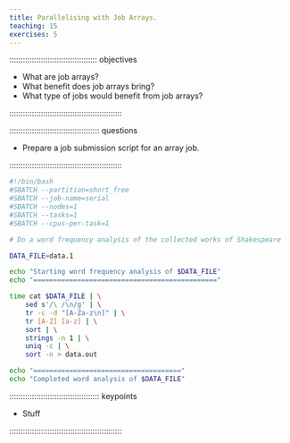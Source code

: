 ```yaml
---
title: Parallelising with Job Arrays.
teaching: 15
exercises: 5
---
```




::::::::::::::::::::::::::::::::::::::: objectives

- What are job arrays?
- What benefit does job arrays bring?
- What type of jobs would benefit from job arrays?

::::::::::::::::::::::::::::::::::::::::::::::::::

:::::::::::::::::::::::::::::::::::::::: questions

- Prepare a job submission script for an array job.

::::::::::::::::::::::::::::::::::::::::::::::::::

```bash
#!/bin/bash
#SBATCH --partition=short_free
#SBATCH --job-name=serial
#SBATCH --nodes=1
#SBATCH --tasks=1
#SBATCH --cpus-per-task=1

# Do a word frequency analysis of the collected works of Shakespeare

DATA_FILE=data.1

echo "Starting word frequency analysis of $DATA_FILE"
echo "=============================================="

time cat $DATA_FILE | \
	sed s'/\ /\n/g' | \
	tr -c -d "[A-Za-z\n]" | \
	tr [A-Z] [a-z] | \
	sort | \
	strings -n 1 | \
	uniq -c | \
	sort -n > data.out

echo "====================================="
echo "Completed word analysis of $DATA_FILE"
```

:::::::::::::::::::::::::::::::::::::::: keypoints

- Stuff

::::::::::::::::::::::::::::::::::::::::::::::::::
